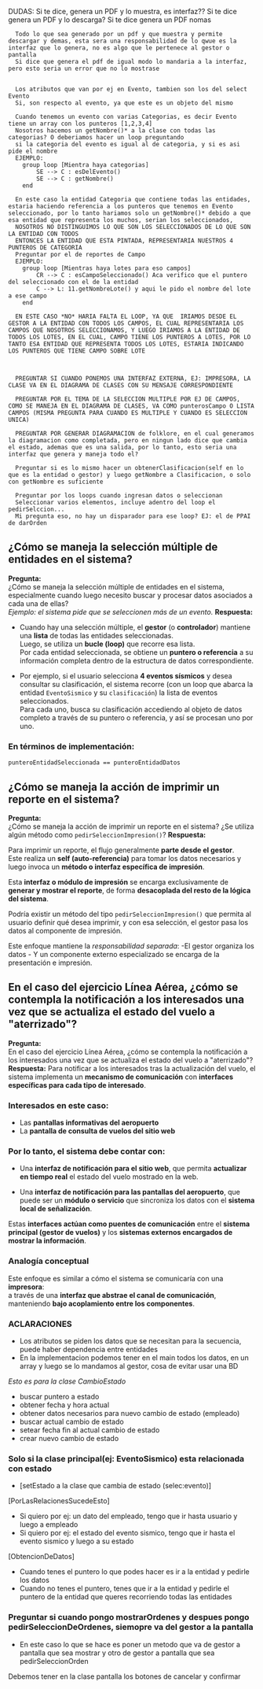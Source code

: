 DUDAS:
      Si te dice, genera un PDF y lo muestra, es interfaz??
      Si te dice genera un PDF y lo descarga?
      Si te dice genera un PDF nomas

      Todo lo que sea generado por un pdf y que muestra y permite descargar y demas, esta sera una responsabilidad de lo qwue es la interfaz que lo genera, no es algo que le pertenece al gestor o pantalla
      Si dice que genera el pdf de igual modo lo mandaria a la interfaz, pero esto seria un error que no lo mostrase


      Los atributos que van por ej en Evento, tambien son los del select Evento
      Si, son respecto al evento, ya que este es un objeto del mismo

      Cuando tenemos un evento con varias Categorias, es decir Evento tiene un array con los punteros [1,2,3,4]
      Nosotros hacemos un getNombre()* a la clase con todas las categorias? O deberiamos hacer un loop preguntando
      si la categoria del evento es igual al de categoria, y si es asi pide el nombre
      EJEMPLO:
        group loop [Mientra haya categorias]
            SE --> C : esDelEvento()
            SE --> C : getNombre()
        end

      En este caso la entidad Categoria que contiene todas las entidades, estaria haciendo referencia a los punteros que tenemos en Evento seleccionado, por lo tanto hariamos solo un getNombre()* debido a que esa entidad que representa los muchos, serian los seleccionados,
      NOSOTROS NO DISTINGUIMOS LO QUE SON LOS SELECCIONADOS DE LO QUE SON LA ENTIDAD CON TODOS
      ENTONCES LA ENTIDAD QUE ESTA PINTADA, REPRESENTARIA NUESTROS 4 PUNTEROS DE CATEGORIA
      Preguntar por el de reportes de Campo
      EJEMPLO: 
        group loop [Mientras haya lotes para eso campos]
            CR --> C : esCampoSeleccionado() Aca verifico que el puntero del seleccionado con el de la entidad
            C --> L: 11.getNombreLote() y aqui le pido el nombre del lote a ese campo
        end

      EN ESTE CASO *NO* HARIA FALTA EL LOOP, YA QUE  IRIAMOS DESDE EL GESTOR A LA ENTIDAD CON TODOS LOS CAMPOS, EL CUAL REPRESENTARIA LOS CAMPOS QUE NOSOTROS SELECCIONAMOS, Y LUEGO IRIAMOS A LA ENTIDAD DE TODOS LOS LOTES, EN EL CUAL, CAMPO TIENE LOS PUNTEROS A LOTES, POR LO TANTO ESA ENTIDAD QUE REPRESENTA TODOS LOS LOTES, ESTARIA INDICANDO LOS PUNTEROS QUE TIENE CAMPO SOBRE LOTE



      PREGUNTAR SI CUANDO PONEMOS UNA INTERFAZ EXTERNA, EJ: IMPRESORA, LA CLASE VA EN EL DIAGRAMA DE CLASES CON SU MENSAJE CORRESPONDIENTE

      PREGUNTAR POR EL TEMA DE LA SELECCION MULTIPLE POR EJ DE CAMPOS, COMO SE MANEJA EN EL DIAGRAMA DE CLASES, VA COMO punterosCampo O LISTA CAMPOS (MISMA PREGUNTA PARA CUANDO ES MULTIPLE Y CUANDO ES SELECCION UNICA)

      PREGUNTAR POR GENERAR DIAGRAMACION de folklore, en el cual generamos la diagramacion como completada, pero en ningun lado dice que cambia el estado, ademas que es una salida, por lo tanto, esto seria una interfaz que genera y maneja todo el?

      Preguntar si es lo mismo hacer un obtenerClasificacion(self en lo que es la entidad o gestor) y luego getNombre a Clasificacion, o solo con getNombre es suficiente

      Preguntar por los loops cuando ingresan datos o seleccionan
      Seleccionar varios elementos, incluye adentro del loop el pedirSelccion...
      Mi pregunta eso, no hay un disparador para ese loop? EJ: el de PPAI de darOrden 



## ¿Cómo se maneja la selección múltiple de entidades en el sistema?
**Pregunta:**  
¿Cómo se maneja la selección múltiple de entidades en el sistema, especialmente cuando luego necesito buscar y procesar datos asociados a cada una de ellas?  
*Ejemplo: el sistema pide que se seleccionen más de un evento.*
**Respuesta:**
- Cuando hay una selección múltiple, el **gestor** (o **controlador**) mantiene una **lista** de todas las entidades seleccionadas.  
  Luego, se utiliza un **bucle (loop)** que recorre esa lista.  
  Por cada entidad seleccionada, se obtiene un **puntero o referencia** a su información completa dentro de la estructura de datos correspondiente.

- Por ejemplo, si el usuario selecciona **4 eventos sísmicos** y desea consultar su clasificación, el sistema recorre (con un loop que abarca la entidad `EventoSismico` y su `clasificación`) la lista de eventos seleccionados.  
  Para cada uno, busca su clasificación accediendo al objeto de datos completo a través de su puntero o referencia, y así se procesan uno por uno.

### En términos de implementación:
	punteroEntidadSeleccionada == punteroEntidadDatos



## ¿Cómo se maneja la acción de imprimir un reporte en el sistema?
**Pregunta:**  
¿Cómo se maneja la acción de imprimir un reporte en el sistema? ¿Se utiliza algún método como `pedirSeleccionImpresion()`?
**Respuesta:**

Para imprimir un reporte, el flujo generalmente **parte desde el gestor**.  
Este realiza un **self (auto-referencia)** para tomar los datos necesarios y luego invoca un **método o interfaz específica de impresión**.

Esta **interfaz o módulo de impresión** se encarga exclusivamente de **generar y mostrar el reporte**, de forma **desacoplada del resto de la lógica del sistema**.

Podría existir un método del tipo `pedirSeleccionImpresion()` que permita al usuario definir qué desea imprimir, y con esa selección, el gestor pasa los datos al componente de impresión.

Este enfoque mantiene la *responsabilidad separada*: 
	-El gestor organiza los datos
    - Y un componente externo especializado se encarga de la presentación e impresión.


## En el caso del ejercicio Línea Aérea, ¿cómo se contempla la notificación a los interesados una vez que se actualiza el estado del vuelo a "aterrizado"?

**Pregunta:**  
En el caso del ejercicio Línea Aérea, ¿cómo se contempla la notificación a los interesados una vez que se actualiza el estado del vuelo a "aterrizado"?
**Respuesta:**
Para notificar a los interesados tras la actualización del vuelo, el sistema implementa un **mecanismo de comunicación** con **interfaces específicas para cada tipo de interesado**.

### Interesados en este caso:
- Las **pantallas informativas del aeropuerto**  
- La **pantalla de consulta de vuelos del sitio web**

### Por lo tanto, el sistema debe contar con:
- Una **interfaz de notificación para el sitio web**, que permita **actualizar en tiempo real** el estado del vuelo mostrado en la web.

- Una **interfaz de notificación para las pantallas del aeropuerto**, que puede ser un **módulo o servicio** que sincroniza los datos con el **sistema local de señalización**.

Estas **interfaces actúan como puentes de comunicación** entre el **sistema principal (gestor de vuelos)** y los **sistemas externos encargados de mostrar la información**.

### Analogía conceptual
Este enfoque es similar a cómo el sistema se comunicaría con una **impresora**:  
a través de una **interfaz que abstrae el canal de comunicación**, manteniendo **bajo acoplamiento entre los componentes**.


### ACLARACIONES
- Los atributos se piden los datos que se necesitan para la secuencia, puede haber dependencia entre entidades
- En la implementacion podemos tener en el main todos los datos, en un array y luego se lo mandamos al gestor, cosa de evitar usar una BD

*Esto es para la clase CambioEstado*
- buscar puntero a estado 
- obtener fecha y hora actual
- obtener datos necesarios para nuevo cambio de estado (empleado)
- buscar actual cambio de estado
- setear fecha fin al actual cambio de estado
- crear nuevo cambio de estado
### Solo si la clase principal(ej: EventoSismico) esta relacionada con estado 
- [setEstado a la clase que cambia de estado (selec:evento)] 


[PorLasRelacionesSucedeEsto]
- Si quiero por ej: un dato del empleado, tengo que ir hasta usuario y luego a empleado
- Si quiero por ej: el estado del evento sismico, tengo que ir hasta el evento sismico y luego a su estado

[ObtencionDeDatos]
- Cuando tenes el puntero lo que podes hacer es ir a la entidad y pedirle los datos
- Cuando no tenes el puntero, tenes que ir a la entidad y pedirle el puntero de la entidad que queres recorriendo todas las entidades

### Preguntar si cuando pongo mostrarOrdenes y despues pongo pedirSeleccionDeOrdenes, siemopre va del gestor a la pantalla
- En este caso lo que se hace es poner un metodo que va de gestor a pantalla que sea mostrar y otro de gestor a pantalla que sea pedirSeleccionOrden

Debemos tener en la clase pantalla los botones de cancelar y confirmar